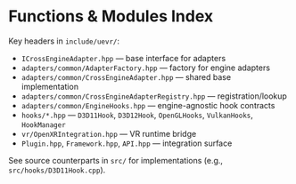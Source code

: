 # Functions & Modules Index

Key headers in `include/uevr/`:
- `ICrossEngineAdapter.hpp` — base interface for adapters
- `adapters/common/AdapterFactory.hpp` — factory for engine adapters
- `adapters/common/CrossEngineAdapter.hpp` — shared base implementation
- `adapters/common/CrossEngineAdapterRegistry.hpp` — registration/lookup
- `adapters/common/EngineHooks.hpp` — engine-agnostic hook contracts
- `hooks/*.hpp` — `D3D11Hook`, `D3D12Hook`, `OpenGLHooks`, `VulkanHooks`, `HookManager`
- `vr/OpenXRIntegration.hpp` — VR runtime bridge
- `Plugin.hpp`, `Framework.hpp`, `API.hpp` — integration surface

See source counterparts in `src/` for implementations (e.g., `src/hooks/D3D11Hook.cpp`).
